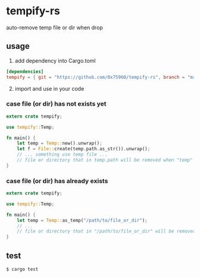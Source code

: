 tempify-rs
==========

auto-remove temp file or dir when drop

usage
-----

1. add dependency into Cargo.toml

```toml
[dependencies]
tempify = { git = "https://github.com/0x75960/tempify-rs", branch = "master" }
```

2. import and use in your code

### case file (or dir) has not exists yet

```rust
extern crate tempify;

use tempify::Temp;

fn main() {
	let temp = Temp::new().unwrap();
	let f = File::create(temp.path.as_str()).unwrap();
	// ... something use temp file ...
	// file or directory that in temp.path will be removed when "temp"  has dropped.
}
```

### case file (or dir) has already exists

```rust
extern crate tempify;

use tempify::Temp;

fn main() {
	let temp = Temp::as_temp("/path/to/file_or_dir");
	// ...
	// file or directory that in "/path/to/file_or_dir" will be removed when "temp" has dropped.
}
```

test
----

```sh
$ cargo test
```
